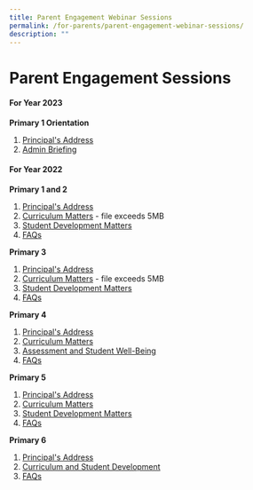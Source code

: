 ```yaml
---
title: Parent Engagement Webinar Sessions
permalink: /for-parents/parent-engagement-webinar-sessions/
description: ""
---
```

# **Parent Engagement Sessions**

#### **For Year 2023**


**Primary 1 Orientation**  

1.  [Principal's Address](/files/P1%202023_Orientation_Principal's%20Address.pdf)
2.  [Admin Briefing](/files/P1%202023_Orientation_YH's%20Admin%20Briefing-compressed.pdf)


#### **For Year 2022**

**Primary 1 and 2**  

1. [Principal's Address](/files/Principals%20Address.pdf)  
2. [Curriculum Matters](https://cedarpri-moe-edu-sg-admin.cwp.sg/qql/slot/u536/Parents/2022/P1%20and%20P2%20Parent%20Engagement/2.%20Curriculum%20Matters.pdf)  - file exceeds 5MB    
3. [Student Development Matters](/files/Student%20Development%20and%20Well-Being.pdf)   
4. [FAQs](/files/P3%20FAQs.pdf) 

  

**Primary 3**  

1. [Principal's Address](/files/P3_Principals%20Address.pdf)  
2. [Curriculum Matters](https://cedarpri-moe-edu-sg-admin.cwp.sg/qql/slot/u536/Parents/2022/P3%20Parent%20Engagement/2.%20P3%20Curriculum%20Matters.pdf)  - file exceeds 5MB   
3. [Student Development Matters](/files/P3%20Student%20Development%20Matters.pdf)   
4. [FAQs](https://cedarpri-moe-edu-sg-admin.cwp.sg/qql/slot/u536/Parents/2022/P3%20Parent%20Engagement/4.%20P3%20FAQs.pdf)  


**Primary 4**  

1. [Principal's Address](/files/P4%20Principals%20Address%20(1).pdf)    
2. [Curriculum Matters](/files/P4%20Curriculum%20Matters%20(1).pdf)  
3. [Assessment and Student Well-Being](/files/P4%20Assessment%20%20Student%20Well-Being.pdf)  
4. [FAQs](/files/P4%20FAQs.pdf)  

**Primary 5**  

1. [Principal's Address](/files/P5%20Principals%20Address.pdf)  
2. [Curriculum Matters](/files/P5%20%20Curriculum%20Matters.pdf)  
3. [Student Development Matters](/files/P5%20AYH%20Student%20Development%20Matters.pdf)    
4. [FAQs](/files/P5%202022%20Parents%20Engagement%20FAQs.pdf)  

**Primary 6**   

1. [Principal's Address](/files/P6%20Parent%20Engagement_Principals%20Address.pdf)  
2. [Curriculum and Student Development](/files/P6%20Parent%20Engagement_Curriculum%20and%20Student%20Development.pdf)  
3. [FAQs](/files/P6%20Parent%20Engagement_FAQs.pdf)
